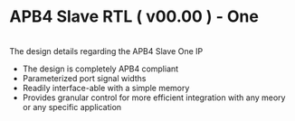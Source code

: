 # APB4 Slave RTL ( v00.00 ) - One

<br />
The design details regarding the APB4 Slave One IP<br \>
  
  - The design is completely APB4 compliant
  - Parameterized port signal widths
  - Readily interface-able with a simple memory
  - Provides granular control for more efficient integration with any meory or any specific application
